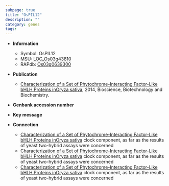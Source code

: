 ```yaml
---
subpage: true
title: "OsPIL12"
description: ""
category: genes
tags: 
---
```


* **Information**  
    + Symbol: OsPIL12  
    + MSU: [LOC_Os03g43810](http://rice.plantbiology.msu.edu/cgi-bin/ORF_infopage.cgi?orf=LOC_Os03g43810)  
    + RAPdb: [Os03g0639300](http://rapdb.dna.affrc.go.jp/viewer/gbrowse_details/irgsp1?name=Os03g0639300)  

* **Publication**  
    + [Characterization of a Set of Phytochrome-Interacting Factor-Like bHLH Proteins inOryza sativa](http://www.ncbi.nlm.nih.gov/pubmed?term=Characterization+of+a+Set+of+Phytochrome-Interacting+Factor-Like+bHLH+Proteins+inOryza+sativa%5BTitle%5D), 2014, Bioscience, Biotechnology and Biochemistry.

* **Genbank accession number**  

* **Key message**  

* **Connection**  
    + [Characterization of a Set of Phytochrome-Interacting Factor-Like bHLH Proteins inOryza sativa](PSEUDO-RESPONSE+REGULATOR+1) clock component, as far as the results of yeast two-hybrid assays were concerned
    + [Characterization of a Set of Phytochrome-Interacting Factor-Like bHLH Proteins inOryza sativa](PSEUDO-RESPONSE+REGULATOR+1) clock component, as far as the results of yeast two-hybrid assays were concerned
    + [Characterization of a Set of Phytochrome-Interacting Factor-Like bHLH Proteins inOryza sativa](PSEUDO-RESPONSE+REGULATOR+1) clock component, as far as the results of yeast two-hybrid assays were concerned



